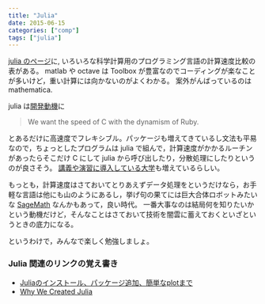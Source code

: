 ```yaml
---
title: "Julia"
date: 2015-06-15
categories: ["comp"]
tags: ["julia"]
---
```


[julia のページ](http://julialang.org/)に, いろいろな科学計算用のプログラミング言語の計算速度比較の表がある。
matlab や octave は Toolbox が豊富なのでコーディングが楽なことが多いけど，重い計算には向かないのがよくわかる。
案外がんばっているのは mathematica. 

julia は[開発動機](http://julialang.org/blog/2012/02/why-we-created-julia/)に

> We want the speed of C with the dynamism of Ruby.

とあるだけに高速度でフレキシブル。パッケージも増えてきているし文法も平易なので，ちょっとしたプログラムは julia で組んで，計算速度がかかるルーチンがあったらそこだけ C にして julia から呼び出したり，分散処理にしたりというのが良さそう。
[講義や演習に導入している大学](http://julialang.org/teaching/)も増えているらしい。

もっとも，計算速度はさておいてとりあえずデータ処理をというだけなら，お手軽な言語は他にも山のようにあるし，挙げ句の果てには巨大合体ロボットみたいな [SageMath](http://www.sagemath.org/) なんかもあって，良い時代。
一番大事なのは結局何を知りたいかという動機だけど，そんなことはさておいて技術を闇雲に蓄えておくといざというときの底力になる。

というわけで，みんなで楽しく勉強しましょ。


### Julia 関連のリンクの覚え書き

- [Juliaのインストール、パッケージ追加、簡単なplotまで](http://www.mwsoft.jp/programming/julia/install_plot.html)
- [Why We Created Julia](http://julialang.org/blog/2012/02/why-we-created-julia/)
